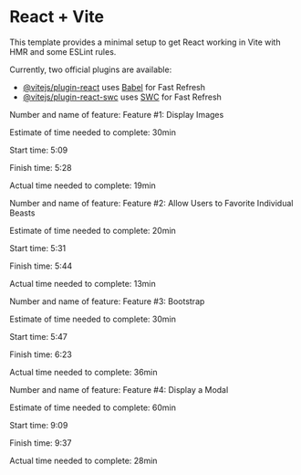 # React + Vite

This template provides a minimal setup to get React working in Vite with HMR and some ESLint rules.

Currently, two official plugins are available:

- [@vitejs/plugin-react](https://github.com/vitejs/vite-plugin-react/blob/main/packages/plugin-react/README.md) uses [Babel](https://babeljs.io/) for Fast Refresh
- [@vitejs/plugin-react-swc](https://github.com/vitejs/vite-plugin-react-swc) uses [SWC](https://swc.rs/) for Fast Refresh

Number and name of feature: Feature #1: Display Images

Estimate of time needed to complete: 30min

Start time: 5:09

Finish time: 5:28

Actual time needed to complete: 19min

Number and name of feature: Feature #2: Allow Users to Favorite Individual Beasts

Estimate of time needed to complete: 20min

Start time: 5:31

Finish time: 5:44

Actual time needed to complete: 13min

Number and name of feature: Feature #3: Bootstrap

Estimate of time needed to complete: 30min

Start time: 5:47

Finish time: 6:23

Actual time needed to complete: 36min

Number and name of feature: Feature #4: Display a Modal

Estimate of time needed to complete: 60min

Start time: 9:09

Finish time: 9:37

Actual time needed to complete: 28min
